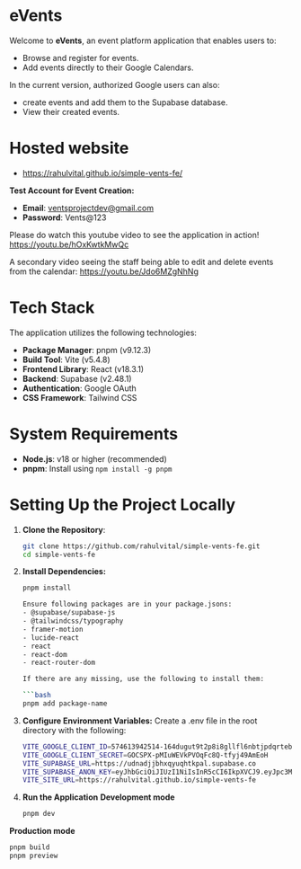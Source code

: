 # eVents

Welcome to **eVents**, an event platform application that enables users to:

- Browse and register for events.
- Add events directly to their Google Calendars.

In the current version, authorized Google users can also: 
- create events and add them to the Supabase database.
- View their created events.

# Hosted website
- https://rahulvital.github.io/simple-vents-fe/

**Test Account for Event Creation:**

- **Email**: ventsprojectdev@gmail.com
- **Password**: Vents@123

Please do watch this youtube video to see the application in action!
https://youtu.be/hOxKwtkMwQc

A secondary video seeing the staff being able to edit and delete events from the calendar:
https://youtu.be/Jdo6MZgNhNg


# Tech Stack

The application utilizes the following technologies:

- **Package Manager**: pnpm (v9.12.3)
- **Build Tool**: Vite (v5.4.8)
- **Frontend Library**: React (v18.3.1)
- **Backend**: Supabase (v2.48.1)
- **Authentication**: Google OAuth
- **CSS Framework**: Tailwind CSS

# System Requirements

- **Node.js**: v18 or higher (recommended)
- **pnpm**: Install using `npm install -g pnpm`

# Setting Up the Project Locally

1. **Clone the Repository**:

   ```bash
   git clone https://github.com/rahulvital/simple-vents-fe.git
   cd simple-vents-fe

2. **Install Dependencies:**
    ```bash
    pnpm install

    Ensure following packages are in your package.jsons:
    - @supabase/supabase-js
    - @tailwindcss/typography
    - framer-motion
    - lucide-react
    - react
    - react-dom
    - react-router-dom

    If there are any missing, use the following to install them:

    ```bash
    pnpm add package-name

3. **Configure Environment Variables:**
    Create a .env file in the root directory with the following:
    
    ```bash
    VITE_GOOGLE_CLIENT_ID=574613942514-164dugut9t2p8i8gllfl6nbtjpdqrteb.apps.googleusercontent.com
    VITE_GOOGLE_CLIENT_SECRET=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
    VITE_SUPABASE_URL=https://udnadjjbhxqyuqhtkpal.supabase.co
    VITE_SUPABASE_ANON_KEY=eyJhbGciOiJIUzI1NiIsInR5cCI6IkpXVCJ9.eyJpc3MiOiJzdXBhYmFzZSIsInJlZiI6InVkbmFkampiaHhxeXVxaHRrcGFsIiwicm9sZSI6ImFub24iLCJpYXQiOjE3MzgyNTM5NzUsImV4cCI6MjA1MzgyOTk3NX0.TImDkhNqzCicMLrdKPYgl-zzKt4NZNVF84VHCwIaa-A
    VITE_SITE_URL=https://rahulvital.github.io/simple-vents-fe       

4. **Run the Application**
 **Development mode**
    ```bash
    pnpm dev

 **Production mode**
   ```bash
   pnpm build
   pnpm preview
